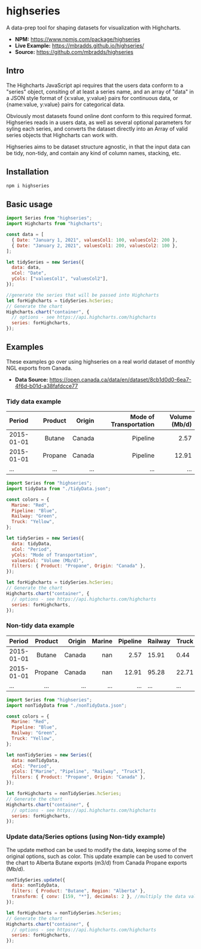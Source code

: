 # highseries

A data-prep tool for shaping datasets for visualization with Highcharts.

- **NPM:** https://www.npmjs.com/package/highseries
- **Live Example:** https://mbradds.github.io/highseries/
- **Source:** https://github.com/mbradds/highseries

## Intro

The Highcharts JavaScript api requires that the users data conform to a "series" object, consiting
of at least a series name, and an array of "data" in a JSON style format of {x:value, y:value} pairs for continuous data,
or {name:value, y:value} pairs for categorical data.

Obviously most datasets found online dont conform to this required format. Highseries reads in a users data,
as well as several optional parameters for syling each series, and converts the dataset directly into
an Array of valid series objects that Highcharts can work with.

Highseries aims to be dataset structure agnostic, in that the input data can be tidy, non-tidy,
and contain any kind of column names, stacking, etc.

## Installation

```bash
npm i highseries
```

## Basic usage

```javascript
import Series from "highseries";
import Highcharts from "highcharts";

const data = [
  { Date: "January 1, 2021", valuesCol1: 100, valuesCol2: 200 },
  { Date: "January 2, 2021", valuesCol1: 200, valuesCol2: 100 },
];

let tidySeries = new Series({
  data: data,
  xCol: "Date",
  yCols: ["valuesCol1", "valuesCol2"],
});

//generate the series that will be passed into Highcharts
let forHighcharts = tidySeries.hcSeries;
// Generate the chart
Highcharts.chart("container", {
  // options - see https://api.highcharts.com/highcharts
  series: forHighcharts,
});
```

## Examples

These examples go over using highseries on a real world dataset of monthly NGL exports from Canada.

- **Data Source:** https://open.canada.ca/data/en/dataset/8cb1d0d0-6ea7-4f6d-b01d-a38fafdcce77

### Tidy data example

| Period     | Product | Origin | Mode of Transportation | Volume (Mb/d) |
| :--------- | :-----: | -----: | ---------------------: | ------------: |
| 2015-01-01 | Butane  | Canada |               Pipeline |          2.57 |
| 2015-01-01 | Propane | Canada |               Pipeline |         12.91 |
| ...        |   ...   |    ... |                    ... |           ... |

```javascript
import Series from "highseries";
import tidyData from "./tidyData.json";

const colors = {
  Marine: "Red",
  Pipeline: "Blue",
  Railway: "Green",
  Truck: "Yellow",
};

let tidySeries = new Series({
  data: tidyData,
  xCol: "Period",
  yCols: "Mode of Transportation",
  valuesCol: "Volume (Mb/d)",
  filters: { Product: "Propane", Origin: "Canada" },
});

let forHighcharts = tidySeries.hcSeries;
// Generate the chart
Highcharts.chart("container", {
  // options - see https://api.highcharts.com/highcharts
  series: forHighcharts,
});
```

### Non-tidy data example

| Period     | Product | Origin | Marine | Pipeline | Railway | Truck |
| :--------- | :-----: | -----: | -----: | -------: | ------- | ----- |
| 2015-01-01 | Butane  | Canada |    nan |     2.57 | 15.91   | 0.44  |
| 2015-01-01 | Propane | Canada |    nan |    12.91 | 95.28   | 22.71 |
| ...        |   ...   |    ... |    ... |      ... | ...     | ...   |

```javascript
import Series from "highseries";
import nonTidyData from "./nonTidyData.json";

const colors = {
  Marine: "Red",
  Pipeline: "Blue",
  Railway: "Green",
  Truck: "Yellow",
};

let nonTidySeries = new Series({
  data: nonTidyData,
  xCol: "Period",
  yCols: ["Marine", "Pipeline", "Railway", "Truck"],
  filters: { Product: "Propane", Origin: "Canada" },
});

let forHighcharts = nonTidySeries.hcSeries;
// Generate the chart
Highcharts.chart("container", {
  // options - see https://api.highcharts.com/highcharts
  series: forHighcharts,
});
```

### Update data/Series options (using Non-tidy example)

The update method can be used to modify the data, keeping some of the original options, such as color.
This update example can be used to convert the chart to Alberta Butane exports (m3/d) from Canada Propane exports (Mb/d).

```javascript
nonTidySeries.update({
  data: nonTidyData,
  filters: { Product: "Butane", Region: "Alberta" },
  transform: { conv: [159, "*"], decimals: 2 }, //multiply the data values by 159 to convert Mb/d to m3/d
});

let forHighcharts = nonTidySeries.hcSeries;
// Generate the chart
Highcharts.chart("container", {
  // options - see https://api.highcharts.com/highcharts
  series: forHighcharts,
});
```
